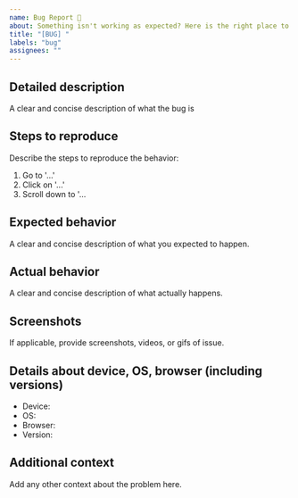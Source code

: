 ```yaml
---
name: Bug Report 🐛
about: Something isn't working as expected? Here is the right place to report.
title: "[BUG] "
labels: "bug"
assignees: ""
---
```


## Detailed description

A clear and concise description of what the bug is

## Steps to reproduce

Describe the steps to reproduce the behavior:

1. Go to '...'
2. Click on '...'
3. Scroll down to '...

## Expected behavior

A clear and concise description of what you expected to happen.

## Actual behavior

A clear and concise description of what actually happens.

## Screenshots

If applicable, provide screenshots, videos, or gifs of issue.

## Details about device, OS, browser (including versions)

- Device:
- OS:
- Browser:
- Version:

## Additional context

Add any other context about the problem here.
